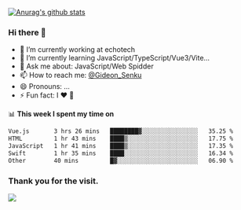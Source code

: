 [![Anurag's github stats](https://github-readme-stats.vercel.app/api?username=gideonsenku)](https://github.com/anuraghazra/github-readme-stats)
### Hi there 👋
- 🔭 I’m currently working at echotech
- 🌱 I’m currently learning JavaScript/TypeScript/Vue3/Vite...
- 💬 Ask me about: JavaScript/Web Spidder 
- 📫 How to reach me: [@Gideon_Senku](https://t.me/Gideon_Senku)
- 😄 Pronouns: ...
- ⚡ Fun fact: I ❤️ 🎵

📊 **This week I spent my time on**
<!--START_SECTION:waka-->

```txt
Vue.js       3 hrs 26 mins   ████████▓░░░░░░░░░░░░░░░░   35.25 %
HTML         1 hr 43 mins    ████▒░░░░░░░░░░░░░░░░░░░░   17.75 %
JavaScript   1 hr 41 mins    ████▒░░░░░░░░░░░░░░░░░░░░   17.35 %
Swift        1 hr 35 mins    ████░░░░░░░░░░░░░░░░░░░░░   16.34 %
Other        40 mins         █▓░░░░░░░░░░░░░░░░░░░░░░░   06.90 %
```

<!--END_SECTION:waka-->


### Thank you for the visit.
![](http://profile-counter.glitch.me/gideonsenku/count.svg)
<!--
**GideonSenku/GideonSenku** is a ✨ _special_ ✨ repository because its `README.md` (this file) appears on your GitHub profile.

Here are some ideas to get you started:

- 🔭 I’m currently working on ...
- 🌱 I’m currently learning ...
- 👯 I’m looking to collaborate on ...
- 🤔 I’m looking for help with ...
- 💬 Ask me about ...
- 📫 How to reach me: ...
- 😄 Pronouns: ...
- ⚡ Fun fact: ...
-->
